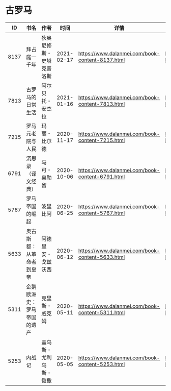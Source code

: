 # 古罗马

| ID | 书名 | 作者 | 时间 | 详情 | 下载页面 | EPUB下载链接 | MOBI下载链接 | AZW3下载链接 |
| --- | --- | --- | --- | --- | --- | --- | --- | --- |
| 8137 | 拜占庭一千年 | 狄奥尼修斯・史塔克普洛斯 | 2021-02-17 | https://www.dalanmei.com/book-content-8137.html | https://www.dalanmei.com/download-book-8137.html | http://ct.dalanmei.com/f/31084289-571697764-45c194 | http://ct.dalanmei.com/f/31084289-572115921-72e48e | http://ct.dalanmei.com/f/31084289-572148905-a40a08 |
| 7813 | 古罗马的日常生活 | 阿尔贝托・安杰拉 | 2021-01-16 | https://www.dalanmei.com/book-content-7813.html | https://www.dalanmei.com/download-book-7813.html | http://ct.dalanmei.com/f/31084289-571653664-88509e | http://ct.dalanmei.com/f/31084289-572117385-b087b7 | http://ct.dalanmei.com/f/31084289-572179818-7da8fa |
| 7215 | 罗马元老院与人民 | 玛丽・比尔德 | 2020-11-17 | https://www.dalanmei.com/book-content-7215.html | https://www.dalanmei.com/download-book-7215.html | http://ct.dalanmei.com/f/31084289-571533139-5ea777 | http://ct.dalanmei.com/f/31084289-571802873-a58138 | http://ct.dalanmei.com/f/31084289-572195166-36f064 |
| 6791 | 沉思录（译文经典） | 马可・奥勒留 | 2020-10-06 | https://www.dalanmei.com/book-content-6791.html | https://www.dalanmei.com/download-book-6791.html | http://ct.dalanmei.com/f/31084289-571548381-8bbab1 | http://ct.dalanmei.com/f/31084289-571819442-72d595 | http://ct.dalanmei.com/f/31084289-572198985-6b976d |
| 5767 | 罗马帝国的崛起 | 波里比阿 | 2020-06-25 | https://www.dalanmei.com/book-content-5767.html | https://www.dalanmei.com/download-book-5767.html | http://ct.dalanmei.com/f/31084289-571608656-9538ff | http://ct.dalanmei.com/f/31084289-571735993-0c35ee | http://ct.dalanmei.com/f/31084289-571914110-501d1c |
| 5633 | 奥古斯都：从革命者到皇帝 | 阿德里安・戈兹沃西 | 2020-06-12 | https://www.dalanmei.com/book-content-5633.html | https://www.dalanmei.com/download-book-5633.html | http://ct.dalanmei.com/f/31084289-571605513-375d17 | http://ct.dalanmei.com/f/31084289-571736855-c3d973 | http://ct.dalanmei.com/f/31084289-571915668-60a79b |
| 5311 | 企鹅欧洲史：罗马帝国的遗产 | 克里斯・威克姆 | 2020-05-11 | https://www.dalanmei.com/book-content-5311.html | https://www.dalanmei.com/download-book-5311.html | http://ct.dalanmei.com/f/31084289-571500578-167385 | http://ct.dalanmei.com/f/31084289-571775181-5445b4 | http://ct.dalanmei.com/f/31084289-571920085-0ae918 |
| 5253 | 内战记 | 盖乌斯・尤利乌斯・恺撒 | 2020-05-05 | https://www.dalanmei.com/book-content-5253.html | https://www.dalanmei.com/download-book-5253.html | http://ct.dalanmei.com/f/31084289-571511588-cb7c05 | http://ct.dalanmei.com/f/31084289-571776416-10e183 | http://ct.dalanmei.com/f/31084289-571922245-14efdf |
